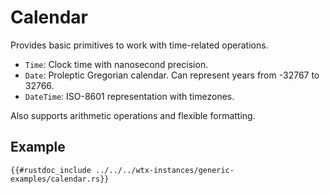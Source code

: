 # Calendar

Provides basic primitives to work with time-related operations.

* `Time`: Clock time with nanosecond precision.
* `Date`: Proleptic Gregorian calendar. Can represent years from -32767 to 32766.
* `DateTime`: ISO-8601 representation with timezones.

Also supports arithmetic operations and flexible formatting.

## Example

```rust,edition2024,no_run
{{#rustdoc_include ../../../wtx-instances/generic-examples/calendar.rs}}
```
